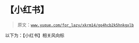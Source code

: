 # 【小红书】

> 原文：[`www.yuque.com/for_lazy/xkrm14/go4hcb2k5hnkgxlb`](https://www.yuque.com/for_lazy/xkrm14/go4hcb2k5hnkgxlb)

以下为：【小红书】相关风向标 

